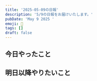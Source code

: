 ```yaml
---
title: '2025-05-09の日報'
description: '5/9の日報をお届けいたします。'
pubDate: 'May 9 2025 '
emoji: 🦊
tags: []
draft: false
---
```


## 今日やったこと

## 明日以降やりたいこと
